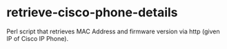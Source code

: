 retrieve-cisco-phone-details
============================

Perl script that retrieves MAC Address and firmware version via http (given IP of Cisco IP Phone).